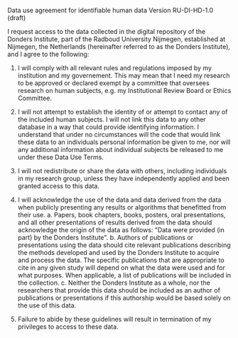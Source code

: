Data use agreement for identifiable human data
Version RU-DI-HD-1.0 (draft)

I request access to the data collected in the digital repository of the Donders Institute, part of the Radboud University Nijmegen, established at Nijmegen, the Netherlands (hereinafter referred to as the Donders Institute), and I agree to the following:

1. I will comply with all relevant rules and regulations imposed by my institution and my governement.  This may mean that I need my research to be approved or declared exempt by a committee that oversees research on human subjects, e.g. my Institutional Review Board or Ethics Committee.

2. I will not attempt to establish the identity of or attempt to contact any of the included human subjects. I will not link this data to any other database in a way that could provide identifying information. I understand that under no circumstances will the code that would link these data to an individuals personal information be given to me, nor will any additional information about individual subjects be released to me under these Data Use Terms.

3. I will not redistribute or share the data with others, including individuals in my research group, unless they have independently applied and been granted access to this data.

4. I will acknowledge the use of the data and data derived from the data when publicly presenting any results or algorithms that benefitted from their use.
 a. Papers, book chapters, books, posters, oral presentations, and all other presentations of results derived from the data should acknowledge the origin of the data as follows: "Data were provided (in part) by the Donders Institute".
 b. Authors of publications or presentations using the data should cite relevant publications describing the methods developed and used by the Donders Institute to acquire and process the data. The specific publications that are appropriate to cite in any given study will depend on what the data were used and for what purposes. When applicable, a list of publications will be included in the collection.
 c. Neither the Donders Institute as a whole, nor the researchers that provide this data should be included as an author of publications or presentations if this authorship would be based solely on the use of this data.

5. Failure to abide by these guidelines will result in termination of my privileges to access to these data.
